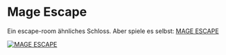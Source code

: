 # Mage Escape
Ein escape-room ähnliches Schloss. Aber spiele es selbst: [MAGE ESCAPE](https://timoxd7.github.io/MageEscape/)

[![MAGE ESCAPE](Assets/Textures/Splashscreen/logo_final@3x.png)](https://youtu.be/MQegD-wC1uw)
